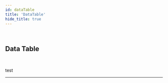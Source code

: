 ```yaml
---
id: dataTable
title: 'DataTable'
hide_title: true
---
```


<br />

<div class="clearfix">
    <div class="column-left" style={{width: '7%'}}>
        <div class="dataTable"></div>
    </div>
    <div class="column-right" style={{width: '93%'}}>
        <h2 style={{color:'#B174E5',margin:'0'}}>Data Table</h2>
    </div>
</div>



<br />

test 


---